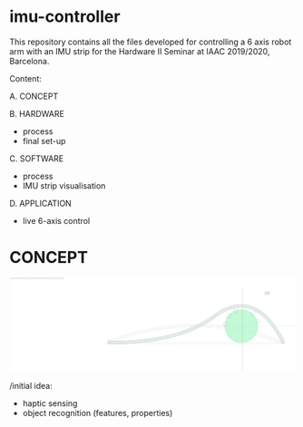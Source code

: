 # imu-controller
This repository contains all the files developed for controlling a 6 axis robot arm with an IMU strip for the Hardware II Seminar at IAAC 2019/2020, Barcelona. 

Content: 

A. CONCEPT

B. HARDWARE
- process
- final set-up 

C. SOFTWARE
- process
- IMU strip visualisation 
   
D. APPLICATION 
- live 6-axis control 

# CONCEPT

![](_readMe(assets)/06.jpg)


/initial idea: 
- haptic sensing
- object recognition (features, properties)
